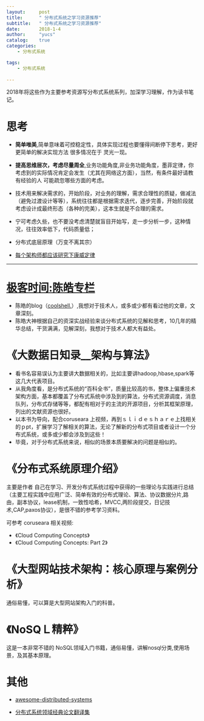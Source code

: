 ```yaml
---
layout:     post
title:      " 分布式系统之学习资源推荐"
subtitle:   " 分布式系统之学习资源推荐"
date:       2018-1-4
author:     "yucs"
catalog:    true
categories: 
	- 分布式系统

tags:
    - 分布式系统
      
---
```


2018年将这些作为主要参考资源写分布式系统系列，加深学习理解，作为读书笔记。

# 思考
- **简单唯美**,简单意味着可控稳定性，具体实现过程也要懂得间断停下思考，更好更简单的解决实现方法 很多情况在于 灵光一现。 

- **提高思维层次，考虑尽量周全**,业务功能角度,非业务功能角度，墨菲定律，你考虑到的实际情况肯定会发生（尤其在网络这方面），当然，有条件最好请教 有经验的人 可能疏忽哪些方面的考虑。

- 技术用来解决需求的，开始阶段，对业务的理解，需求合理性的质疑，做减法（避免过渡设计等等），系统往往都是根据需求迭代，逐步完善，开始阶段就考虑设计成最终形态（各种的完美），这本生就是不合理的需求。

- 宁可考虑久些，也不要没考虑清楚就盲目开始写，走一步分析一步，这种情况，往往效率低下，代码质量低；

- 分布式底层原理（万变不离其宗）

- [每个架构师都应该研究下康威定律](http://www.infoq.com/cn/articles/every-architect-should-study-conway-law/)


----
# **[极客时间:陈皓专栏](https://time.geekbang.org/column/intro/48)**
- 陈皓的blog（[coolshell.](https://coolshell.cn/)）,我想对于技术人，或多或少都有看过他的文章，文章深刻。
- 陈皓大神根据自己的资深实战经验来谈分布式系统的见解和思考，10几年的精华总结，干货满满，见解深刻，我想对于技术人都大有益处。


#  **《大数据日知录__架构与算法》**  
- 看书名容易误认为主要讲大数据相关的，比如主要讲hadoop,hbase,spark等这几大代表项目。
- 从我角度看，是分布式系统的“百科全书”，质量比较高的书，整体上偏重技术架构方面，基本都覆盖了分布式系统中涉及到的算法，分布式资源调度，消息队列，分布式存储等等，都配有相对于的主流的开源项目，分析其框架原理，列出的文献资源也很好。
- 以本书为导向，配合coruseara 上视频，再到ｓｌｉｄｅｓｈａｒｅ上找相关的ｐpt，扩展学习了解相关的算法，无论了解新的分布式项目或者设计一个分布式系统，或多或少都会涉及到这些！
- 毕竟，对于分布式系统来说，相似的场景本质要解决的问题是相似的。


# **《分布式系统原理介绍》**  
  
主要是作者 自己在学习、开发分布式系统过程中获得的一些理论与实践进行总结（主要工程实践中应用广泛、简单有效的分布式理论、算法、协议数据分片,路由，副本协议，lease机制，一致性哈希，MVCC,两阶段提交，日记技术,CAP,paxos协议），是很不错的参考学习资料。

可参考 coruseara 相关视频:

-  《Cloud Computing Concepts》
-  《Cloud Computing Concepts: Part 2》


# **《大型网站技术架构：核心原理与案例分析》**  
     
  通俗易懂，可以算是大型网站架构入门的科普。 


# **《NoSQＬ精粹》**  
  这是一本非常不错的 NoSQL领域入门书籍，通俗易懂，讲解nosql分类,使用场景，及其基本原理。



# 其他

<!--- [每个架构师都应该研究下康威定律](http://www.infoq.com/cn/articles/every-architect-should-study-conway-law/) -->

- [awesome-distributed-systems](github.com/theanalyst/awesome-distributed-systems)

-  [分布式系统领域经典论文翻译集](http://duanple.blog.163.com/blog/static/709717672011330101333271/)





